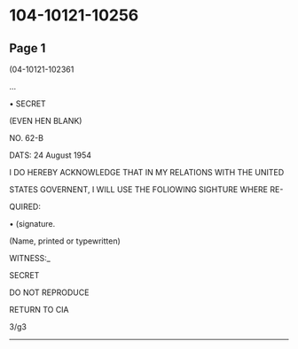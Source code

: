# 104-10121-10256

## Page 1

(04-10121-102361

...

• SECRET

(EVEN HEN BLANK)

NO. 62-B

DATS: 24 August 1954

I DO HEREBY ACKNOWLEDGE THAT IN MY RELATIONS WITH THE UNITED

STATES GOVERNENT, I WILL USE THE FOLIOWING SIGHTURE WHERE RE-

QUIRED:

• (signature.

(Name, printed or typewritten)

WITNESS:_

SECRET

DO NOT REPRODUCE

RETURN TO CIA

3/g3

---


